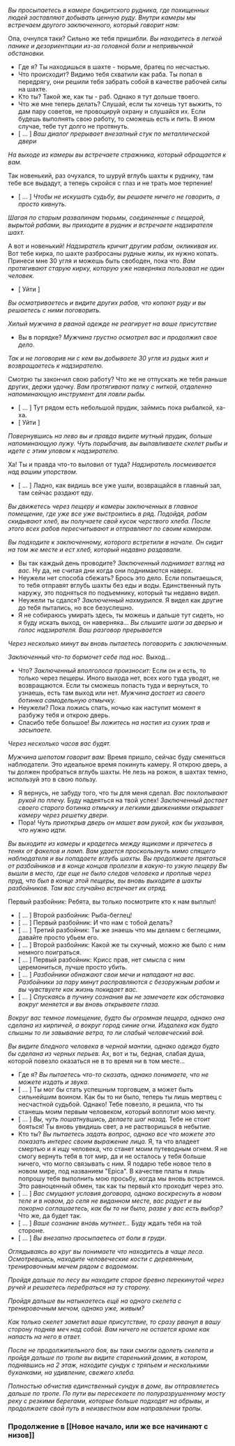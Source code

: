 *Вы просыпаетесь в камере бандитского рудника, где похищенных людей заставляют добывать ценную руду.*
*Внутри камеры мы встречаем другого заключенного, который говорит нам:*

Опа, очнулся таки? Сильно же тебя пришибли.
*Вы находитесь в легкой панике и дезориентации из-за головной боли и непривычной обстановки.*
- Где я?
Ты находишься в шахте - тюрьме, братец по несчастью.
- Что происходит?
Видимо тебя схватили как раба. Ты попал в передрягу, они решили тебя забрать собой в качестве рабочей силы на шахте.
- Кто ты?
Такой же, как ты - раб. Однако я тут дольше твоего.
- Что же мне теперь делать?
Слушай, если ты хочешь тут выжить, то дам пару советов, не провоцируй охрану и слушайся их. Если будешь выполнять свою работу, то сможешь есть и пить. В ином случае, тебе тут долго не протянуть.
- [ ... ]
*Ваш диалог прерывает внезапный стук по металлической двери*

*На выходе из камеры вы встречаете стражника, который обращается к вам.*

Так новенький, раз очухался, то шуруй вглубь шахты к руднику, там тебе все выдадут, а теперь скройся с глаз и не трать мое терпение!
- [ ... ]
*Чтобы не искушать судьбу, вы решаете ничего не говорить, а просто кивнуть.*

*Шагая по старым развалинам тюрьмы, соединенные с пещерой, вырытой рабами, вы приходите в рудник и встречаете надзирателя шахт.*

А вот и новенький!
*Надзиратель кричит другим рабам, окликивая их.*
Вот тебе кирка, по шахте разбросаны рудные жилы, их нужно копать. Принеси мне 30 угля и можешь быть свободен, пока что. 
*Вам протягивают старую кирку, которую уже наверняка пользовал не один человек.*
- [ Уйти ]

*Вы осматриваетесь и видите других рабов, что копают руду и вы решаетесь с ними поговорить.*

*Хилый мужчина в рваной одежде не реагирует на ваше присутствие*
- Вы в порядке?
*Мужчина грустно осмотрел вас и продолжил свое дело.*

*Так и не поговорив ни с кем вы добываете 30 угля из рудых жил и возвращаетесь к надзирателю.*

Смотрю ты закончил свою работу? Что же не отпускать же тебя раньше других, держи удочку.
*Вам протягивают палку с ниткой, отдаленно напоминающую инструмент для ловли рыбы.*
- [ ... ]
Тут рядом есть небольшой прудик, займись пока рыбалкой, ха-ха.
- [ Уйти ]

*Повернувшись на лево вы и правда видите мутный прудик, больше напоминающую лужу.*
*Чуть порыбачив, вы вылавливаете скелет рыбы и идете с этим уловом к надзирателю.*

Ха! Ты и правда что-то выловил от туда?
*Надзиратель посмеивается над вашим упорством.*
- [ ... ]
Ладно, как видишь все уже ушли, возвращайся в главный зал, там сейчас раздают еду.

*Вы движетесь через пещеру и камеры заключенных в главное помещение, где уже все уже выстроились в ряд.*
*Подойдя, рабам скидывают хлеб, вы получаете свой кусок черствого хлеба.*
*После этого всех рабов пересчитывают и отправляют по своим камерам.*

*Вы подходите к заключенному, которого встретили в начале. Он сидит на том же месте и ест хлеб, который недавно раздавали.*
- Вы так каждый день проводите?
*Заключенный поднимает взгляд на вас.*
Ну да, не считая дни когда они поднимаются наверх.
- Неужели нет способа сбежать?
Брось это дело. Если попытаешься, то тебя отправят вглубь шахты без еды и воды. Единственный путь наружу, это подняться по подъемнику, который ты недавно видел.
- Неужели ты сдался?
*Заключенный нахмурился.*
Я видел как другие до тебя пытались, но все безуспешно.
- Я не собираюсь умирать здесь, ты можешь и дальше тут сидеть, но я буду искать выход, он наверняка...
*Вы слышите шаги за дверью и голос надзирателя.*
*Ваш разговор прерывается*

*Через несколько минут вы вновь пытаетесь поговорить с заключенным.*

*Заключенный что-то бормочет себе под нос.*
Выход...
- Что?
*Заключенный вполголоса произносит:*
Если он и есть, то только через пещеры.
Иного выхода нет, всех кого туда уводят, не возвращаются. Если ты сможешь попасть туда и вернуться, то узнаешь, есть там выход или нет.
*Мужчина достает из своего ботинка самодельную отмычку.*
- Неужели?
Пока ложись спать, ночью как наступит момент я разбужу тебя и открою дверь.
- Спасибо тебе большое!
*Вы ложитесь на настил из сухих трав и засыпаете.*

*Через несколько часов вас будят.*

*Мужчина шепотом говорит вам:*
Время пришло, сейчас буду сменяться наблюдатели. Это идеальное время покинуть камеру. Я открою дверь, а ты должен пробраться вглубь шахты. Не лезь на рожон, в шахтах темно, используй это в свою пользу.
- Я вернусь, не забуду того, что ты для меня сделал.
*Вас похлопывают рукой по плечу.*
Буду надеяться на твой успех!
*Заключенный достает своего старого ботинка отмычку и легкими движениями открывает камеру через решетку двери.*
- Пора!
*Чуть приоткрыв дверь он машет вам рукой, как бы указывая, что нужно идти.*

*Вы выходите из камеры и крадетесь между ящиками и прячетесь в тенях от факелов и ламп. Вам удается проскользнуть мимо спящего наблюдателя и вы попадаете вглубь шахты.*
*Вы продолжаете прятаться от разбойников и в конце концов пролезли в какую-то узкую пещеру*
*Вы вышли в место, где еще не было следов человека и проплыв через пруд, что был в конце этой пещеры, вы вновь выходите в шахты разбойников.*
*Там вас случайно встречает их отряд.*

Первый разбойник: Ребята, вы только посмотрите кто к нам выплыл!
- [ ... ]
Второй разбойник: Рыба-беглец!
- [ ... ]
Первый разбойник: И что нам с тобой делать?
- [ ... ]
Третий разбойник: Ты же знаешь что мы делаем с беглецами, давайте просто убьем его.
- [ ... ]
Второй разбойник: Какой же ты скучный, можно же было с ним немного поиграться.
- [ ... ]
Первый разбойник: Крисс прав, нет смысла с ним церемониться, лучше просто убить.
- [ ... ]
*Разбойники обнажают свои мечи и нападают на вас.*
*Разбойники за пару минут расправляются с безоружным рабом и вы чувствуете как жизнь покидает вас.*
- [ ... ]
*Спускаясь в пучину сознания вы не замечаете как обстановка вокруг меняется и вы вновь открываете глаза.*

*Вокруг вас темное помещение, будто бы огромная пещера, однако она сделана из кирпичей, а вокруг город синие огни.*
*Издалека как будто слышны то ли завывание ветра, то ли слабый человеческий вой.*

*Вы видите бледного человека в черной мантии, однако одежда будто бы сделана из черных перьев.*
Ах, вот и ты, бедная, слабая душа, которой повезло оказаться не в то время ни в том месте...
- Где я?
*Вы пытаетесь что-то сказать, однако понимаете, что не можете издать и звука*.
- [ ... ]
Ты мог бы стать успешным торговцем, а может быть сильнейшим воином. Как бы то ни было, теперь ты лишь мертвец с несчастной судьбой. Однако! Тебе повезло, я решила, что ты станешь моим первым человеком, который воплотит мою мечту. 
- [ ... ]
*Вы, чуть пошатнувшись, делаете шаг назад.*
Тебе не стоит бояться! Ты вновь увидишь свет, а не растворишься в небытие.
- Кто ты?
*Вы пытаетесь задать вопрос, однако все что можете это показать интерес своим выражение лица.*
Я, та что владеет смертью и я ищу человека, что станет моим путеводным огнем. Я не смогу вернуть тебя в тот мир, да и не осталось у тебя больше ничего, что могло связывать с ним. Я подарю тебе новое тело в новом мире, под названием "Epica". В качестве платы я лишь попрошу тебя выполнить мою просьбу, когда мы вновь встретимся. Это равноценный обмен, так как ты первый кто проходит через это.
- [ ... ]
*Вас смущают условия договора, однако воскреснуть в новом теле и в новом, до селя не виданном месте, вас радует и вы покорно соглашаетесь, как бы то ни было, разве у вас есть выбор?*
Что же, да будет так.
- [ ... ]
*Ваше сознание вновь мутнеет...*
Буду ждать тебя на той стороне.
- [ ... ]
*Вы внезапно просыпаетесь от боли в груди*.

*Оглядываясь во круг вы понимаете что находитесь в чаще леса. Осмотревшись, находите человеческие кости с деревянным, тренировочным мечем рядом с водоемом.*

*Пройдя дальше по лесу вы находите старое бревно перекинутой через ручей и решаетесь перебраться на ту сторону.*

*Пройдя дальше вы натыкаетесь ещё на одного скелета с тренировочным мечом, однако уже, живым?*

*Как только скелет заметил ваше присутствие, то сразу рванул в вашу сторону подняв меч над собой.*
*Вам ничего не остается кроме как напасть на него в ответ.*

*После не продолжительного боя, вы таки смогли одолеть скелета и пройдя дальше по тропе вы видите старенький домик, в котором, поднявшись на 2 этаж, находите сундук с тряпьем и несколькими буханками, на удивление, свежего хлеба.*

*Полностью обчистив единственный сундук в доме, вы отправляетесь дальше по тропе. По пути вы пересекаете по полуразрушенному мосту реку с резкими берегами, которые больше подходят на обрывы, и продолжаете свой путь в неизвестном вам направлении тропы.*

### Продолжение в [[Новое начало, или же все начинают с низов]]